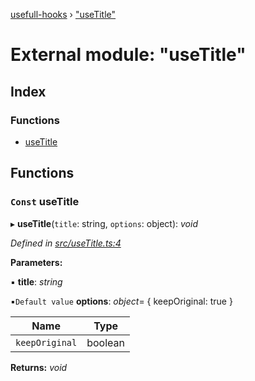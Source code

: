 [usefull-hooks](../README.md) › ["useTitle"](_usetitle_.md)

# External module: "useTitle"

## Index

### Functions

* [useTitle](_usetitle_.md#const-usetitle)

## Functions

### `Const` useTitle

▸ **useTitle**(`title`: string, `options`: object): *void*

*Defined in [src/useTitle.ts:4](https://github.com/FujiHaruka/usefull-hooks/blob/master/src/useTitle.ts#L4)*

**Parameters:**

▪ **title**: *string*

▪`Default value`  **options**: *object*= { keepOriginal: true }

Name | Type |
------ | ------ |
`keepOriginal` | boolean |

**Returns:** *void*
